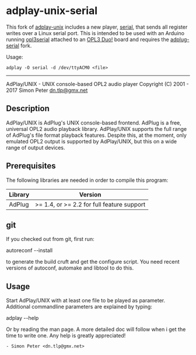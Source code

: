 # adplay-unix-serial

This fork of [adplay-unix] includes a new player, [serial], that sends all
register writes over a Linux serial port. This is intended to be used with an
Arduino running [opl3serial] attached to an [OPL3 Duo!] board and requires the
[adplug-serial] fork.

Usage:

    adplay -O serial -d /dev/ttyACM0 <file>

[adplay-unix]: https://github.com/adplug/adplay-unix
[serial]: src/serial.cc
[opl3serial]: https://github.com/cknave/opl3serial
[OPL3 Duo!]: https://cheerful.nl/OPL3Duo/index.html
[adplug-serial]: https://github.com/cknave/adplug-serial

---

AdPlay/UNIX - UNIX console-based OPL2 audio player
Copyright (C) 2001 - 2017 Simon Peter <dn.tlp@gmx.net>

Description
-----------
AdPlay/UNIX is AdPlug's UNIX console-based frontend. AdPlug is a free,
universal OPL2 audio playback library. AdPlay/UNIX supports the full range
of AdPlug's file format playback features. Despite this, at the moment, only
emulated OPL2 output is supported by AdPlay/UNIX, but this on a wide range
of output devices.

Prerequisites
-------------
The following libraries are needed in order to compile this program:

|Library|Version|
|-------|-------|
|AdPlug |>= 1.4, or >= 2.2 for full feature support|

git
---
If you checked out from git, first run:

autoreconf --install

to generate the build cruft and get the configure script. You need recent
versions of autoconf, automake and libtool to do this.

Usage
-----
Start AdPlay/UNIX with at least one file to be played as parameter.
Additional commandline parameters are explained by typing:

adplay --help

Or by reading the man page. A more detailed doc will follow when i get the
time to write one. Any help is greatly appreciated!

	- Simon Peter <dn.tlp@gmx.net>
